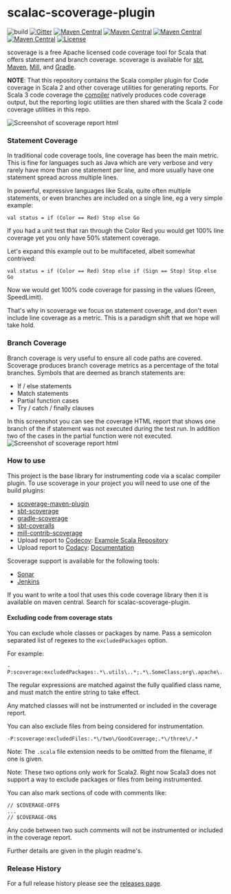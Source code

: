 # scalac-scoverage-plugin

![build](https://github.com/scoverage/scalac-scoverage-plugin/workflows/build/badge.svg)
[![Gitter](https://img.shields.io/gitter/room/scoverage/scoverage.svg)](https://gitter.im/scoverage/scoverage)
[![Maven Central](https://img.shields.io/maven-central/v/org.scoverage/scalac-scoverage-plugin_2.11.12.svg?label=latest%202.11%20Scala%20support%20[2.11.12]%20and%20latest%20version)](http://search.maven.org/#search|ga|1|g%3A%22org.scoverage%22%20AND%20a%3A%22scalac-scoverage-plugin_2.11.12%22)
[![Maven Central](https://img.shields.io/maven-central/v/org.scoverage/scalac-scoverage-plugin_2.12.16.svg?label=2.12%20Scala%20support%20)](http://search.maven.org/#search|ga|1|g%3A%22org.scoverage%22%20AND%20a%3A%22scalac-scoverage-plugin_2.12.16%22)
[![Maven Central](https://img.shields.io/maven-central/v/org.scoverage/scalac-scoverage-plugin_2.13.8.svg?label=2.13%20Scala%20support%20)](http://search.maven.org/#search|ga|1|g%3A%22org.scoverage%22%20AND%20a%3A%22scalac-scoverage-plugin_2.13.8%22)
[![Maven Central](https://img.shields.io/maven-central/v/org.scoverage/scalac-scoverage-domain_3.svg?label=3%20Scala%20support%20)](http://search.maven.org/#search|ga|1|g%3A%22org.scoverage%22%20AND%20a%3A%22scalac-scoverage-domain_3%22)
[![License](http://img.shields.io/:license-Apache%202-red.svg)](http://www.apache.org/licenses/LICENSE-2.0.txt)

scoverage is a free Apache licensed code coverage tool for Scala that offers
statement and branch coverage.  scoverage is available for
[sbt](https://github.com/scoverage/sbt-scoverage),
[Maven](https://github.com/scoverage/scoverage-maven-plugin),
[Mill](https://com-lihaoyi.github.io/mill/mill/Plugin_Scoverage.html), and
[Gradle](https://github.com/scoverage/gradle-scoverage).


**NOTE**: That this repository contains the Scala compiler plugin for Code coverage
in Scala 2 and other coverage utilities for generating reports. For Scala 3 code
coverage the [compiler](https://github.com/lampepfl/dotty) natively produces
code coverage output, but the reporting logic utilities are then shared with the
Scala 2 code coverage utilities in this repo.

![Screenshot of scoverage report html](misc/screenshot2.png)

### Statement Coverage

In traditional code coverage tools, line coverage has been the main metric. 
This is fine for languages such as Java which are very verbose and very rarely have more than one
statement per line, and more usually have one statement spread across multiple lines.

In powerful, expressive languages like Scala, quite often multiple statements, or even branches
are included on a single line, eg a very simple example:

```
val status = if (Color == Red) Stop else Go
```

If you had a unit test that ran through the Color Red you would get 100% line coverage
yet you only have 50% statement coverage.

Let's expand this example out to be multifaceted, albeit somewhat contrived:

```
val status = if (Color == Red) Stop else if (Sign == Stop) Stop else Go
```

Now we would get 100% code coverage for passing in the values (Green, SpeedLimit).

That's why in scoverage we focus on statement coverage, and don't even include line coverage as a metric.
This is a paradigm shift that we hope will take hold.

### Branch Coverage

Branch coverage is very useful to ensure all code paths are covered. Scoverage produces branch coverage metrics
as a percentage of the total branches. Symbols that are deemed as branch statements are:

* If / else statements
* Match statements
* Partial function cases
* Try / catch / finally clauses

In this screenshot you can see the coverage HTML report that shows one branch of the if statement was not
executed during the test run. In addition two of the cases in the partial function were not executed.
![Screenshot of scoverage report html](misc/screenshot1.png)

### How to use

This project is the base library for instrumenting code via a scalac compiler plugin. To use scoverage in your
project you will need to use one of the build plugins:

* [scoverage-maven-plugin](https://github.com/scoverage/scoverage-maven-plugin)
* [sbt-scoverage](https://github.com/scoverage/sbt-scoverage)
* [gradle-scoverage](https://github.com/scoverage/gradle-scoverage)
* [sbt-coveralls](https://github.com/scoverage/sbt-coveralls)
* [mill-contrib-scoverage](https://www.lihaoyi.com/mill/page/contrib-modules.html#scoverage)
* Upload report to [Codecov](https://codecov.io): [Example Scala Repository](https://github.com/codecov/example-scala)
* Upload report to [Codacy](https://www.codacy.com/): [Documentation](https://support.codacy.com/hc/en-us/articles/207279819-Coverage)

Scoverage support is available for the following tools:

* [Sonar](https://github.com/RadoBuransky/sonar-scoverage-plugin)
* [Jenkins](https://github.com/jenkinsci/scoverage-plugin)

If you want to write a tool that uses this code coverage library then it is available on maven central.
Search for scalac-scoverage-plugin.

#### Excluding code from coverage stats

You can exclude whole classes or packages by name. Pass a semicolon separated
list of regexes to the `excludedPackages` option.

For example:

    -P:scoverage:excludedPackages:.*\.utils\..*;.*\.SomeClass;org\.apache\..*

The regular expressions are matched against the fully qualified class name, and must match the entire string to take effect.

Any matched classes will not be instrumented or included in the coverage report.

You can also exclude files from being considered for instrumentation.

    -P:scoverage:excludedFiles:.*\/two\/GoodCoverage;.*\/three\/.*

Note: The `.scala` file extension needs to be omitted from the filename, if one is given.

Note: These two options only work for Scala2. Right now Scala3 does not support
a way to exclude packages or files from being instrumented.

You can also mark sections of code with comments like:

    // $COVERAGE-OFF$
    ...
    // $COVERAGE-ON$

Any code between two such comments will not be instrumented or included in the coverage report.

Further details are given in the plugin readme's.

### Release History

For a full release history please see the [releases
page](https://github.com/scoverage/scalac-scoverage-plugin/releases).
